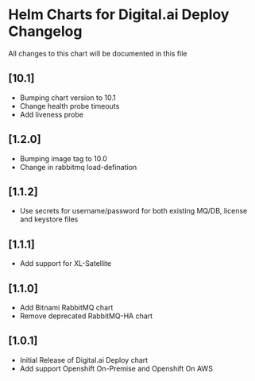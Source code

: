 # Helm Charts for Digital.ai Deploy Changelog
All changes to this chart will be documented in this file

## [10.1]
* Bumping chart version to 10.1
* Change health probe timeouts
* Add liveness probe

## [1.2.0]
* Bumping image tag to 10.0
* Change in rabbitmq load-defination

## [1.1.2]
* Use secrets for username/password for both existing MQ/DB, license and keystore files

## [1.1.1]
* Add support for XL-Satellite

## [1.1.0]
* Add Bitnami RabbitMQ chart
* Remove deprecated RabbitMQ-HA chart

## [1.0.1]
* Initial Release of Digital.ai Deploy chart
* Add support Openshift On-Premise and Openshift On AWS

